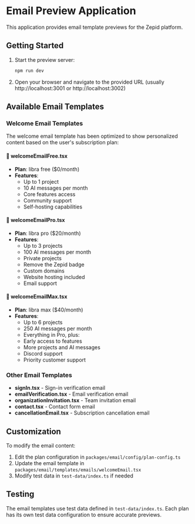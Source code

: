 # Email Preview Application

This application provides email template previews for the Zepid platform.

## Getting Started

1. Start the preview server:
   ```bash
   npm run dev
   ```

2. Open your browser and navigate to the provided URL (usually http://localhost:3001 or http://localhost:3002)

## Available Email Templates

### Welcome Email Templates

The welcome email template has been optimized to show personalized content based on the user's subscription plan:

#### 📧 **welcomeEmailFree.tsx**
- **Plan**: libra free ($0/month)
- **Features**: 
  - Up to 1 project
  - 10 AI messages per month
  - Core features access
  - Community support
  - Self-hosting capabilities

#### 📧 **welcomeEmailPro.tsx**
- **Plan**: libra pro ($20/month)
- **Features**:
  - Up to 3 projects
  - 100 AI messages per month
  - Private projects
  - Remove the Zepid badge
  - Custom domains
  - Website hosting included
  - Email support

#### 📧 **welcomeEmailMax.tsx**
- **Plan**: libra max ($40/month)
- **Features**:
  - Up to 6 projects
  - 250 AI messages per month
  - Everything in Pro, plus:
  - Early access to features
  - More projects and AI messages
  - Discord support
  - Priority customer support

### Other Email Templates

- **signIn.tsx** - Sign-in verification email
- **emailVerification.tsx** - Email verification email
- **organizationInvitation.tsx** - Team invitation email
- **contact.tsx** - Contact form email
- **cancellationEmail.tsx** - Subscription cancellation email

## Customization

To modify the email content:

1. Edit the plan configuration in `packages/email/config/plan-config.ts`
2. Update the email template in `packages/email/templates/emails/welcomeEmail.tsx`
3. Modify test data in `test-data/index.ts` if needed

## Testing

The email templates use test data defined in `test-data/index.ts`. Each plan has its own test data configuration to ensure accurate previews.
